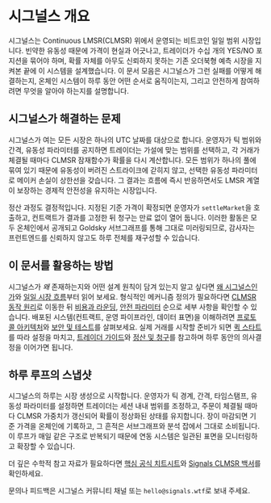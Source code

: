 # 시그널스 개요

시그널스는 Continuous LMSR(CLMSR) 위에서 운영되는 비트코인 일일 범위 시장입니다. 빈약한 유동성 때문에 가격이 현실과 어긋나고, 트레이더가 수십 개의 YES/NO 포지션을 묶어야 하며, 확률 자체를 아무도 신뢰하지 못하는 기존 오더북형 예측 시장을 지켜본 끝에 이 시스템을 설계했습니다. 이 문서 모음은 시그널스가 그런 실패를 어떻게 해결하는지, 온체인 시스템이 하루 동안 어떤 순서로 움직이는지, 그리고 안전하게 참여하려면 무엇을 알아야 하는지를 설명합니다.

## 시그널스가 해결하는 문제

시그널스가 여는 모든 시장은 하나의 UTC 날짜를 대상으로 합니다. 운영자가 틱 범위와 간격, 유동성 파라미터를 공지하면 트레이더는 가설에 맞는 범위를 선택하고, 각 거래가 체결될 때마다 CLMSR 잠재함수가 확률을 다시 계산합니다. 모든 범위가 하나의 풀에 묶여 있기 때문에 유동성이 버려진 스트라이크에 갇히지 않고, 선택한 유동성 파라미터로 메이커 손실이 상한선을 갖습니다. 그 결과는 흐름에 즉시 반응하면서도 LMSR 계열이 보장하는 경제적 안전성을 유지하는 시장입니다.

정산 과정도 결정적입니다. 지정된 기준 가격이 확정되면 운영자가 `settleMarket`을 호출하고, 컨트랙트가 결과를 고정한 뒤 청구는 만료 없이 열어 둡니다. 이러한 활동은 모두 온체인에서 공개되고 Goldsky 서브그래프를 통해 그대로 미러링되므로, 감사자는 프런트엔드를 신뢰하지 않고도 하루 전체를 재구성할 수 있습니다.

## 이 문서를 활용하는 방법

시그널스가 *왜* 존재하는지와 어떤 설계 원칙이 담겨 있는지 알고 싶다면 [왜 시그널스인가](./start/why-signals.md)와 [일일 시장 흐름](./start/market-flow-overview.md)부터 읽어 보세요. 형식적인 메커니즘 정의가 필요하다면 [CLMSR 동작 원리](./mechanism/overview.md)로 이동한 뒤 [비용과 라운딩](./mechanism/cost-rounding.md), [안전 파라미터](./mechanism/safety-parameters.md) 순으로 세부 사항을 확인할 수 있습니다. 배포된 시스템(컨트랙트, 운영 파이프라인, 데이터 표면)을 이해하려면 [프로토콜 아키텍처](./protocol/architecture.md)와 [보안 및 테스트](./security/audits.md)를 살펴보세요. 실제 거래를 시작할 준비가 되면 [퀵 스타트](./quickstart/index.md)를 따라 설정을 마치고, [트레이더 가이드](./user/positions-lifecycle.md)와 [정산 및 청구](./user/settlement.md)를 참고하며 하루 동안의 의사결정을 이어가면 됩니다.

## 하루 루프의 스냅샷

시그널스의 하루는 시장 생성으로 시작합니다. 운영자가 틱 경계, 간격, 타임스탬프, 유동성 파라미터를 설정하면 트레이더는 세션 내내 범위를 조정하고, 주문이 체결될 때마다 CLMSR 가중치가 갱신되어 확률이 정상화된 상태를 유지합니다. 장이 마감되면 기준 가격을 온체인에 기록하고, 그 흔적은 서브그래프와 분석 잡에서 그대로 소비됩니다. 이 루프가 매일 같은 구조로 반복되기 때문에 연동 시스템은 일관된 표면을 모니터링하고 확장할 수 있습니다.

더 깊은 수학적 참고 자료가 필요하다면 [핵심 공식 치트시트](./mechanism/key-formulas.md)와 [Signals CLMSR 백서](/whitepaper.pdf)를 확인하세요.

문의나 피드백은 시그널스 커뮤니티 채널 또는 `hello@signals.wtf`로 보내 주세요.
